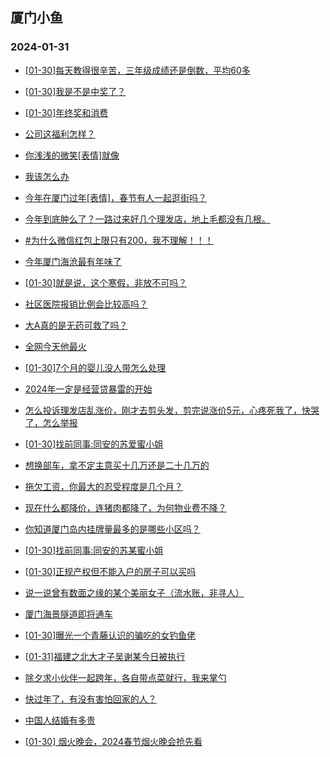 ## 厦门小鱼 
### 2024-01-31

+ [[01-30]每天教得很辛苦，三年级成绩还是倒数，平均60多](http://bbs.xmfish.com/read-htm-tid-18142252.html)

+ [[01-30]我是不是中奖了？](http://bbs.xmfish.com/read-htm-tid-18142266.html)

+ [[01-30]年终奖和消费](http://bbs.xmfish.com/read-htm-tid-18142239.html)

+ [公司这福利怎样？](http://bbs.xmfish.com/read-htm-tid-18142283.html)

+ [你浅浅的微笑[表情]就像](http://bbs.xmfish.com/read-htm-tid-18142173.html)

+ [我该怎么办](http://bbs.xmfish.com/read-htm-tid-18142330.html)

+ [今年在厦门过年[表情]，春节有人一起逛街吗？](http://bbs.xmfish.com/read-htm-tid-18142282.html)

+ [今年到底肿么了？一路过来好几个理发店，地上毛都没有几根。](http://bbs.xmfish.com/read-htm-tid-18142316.html)

+ [#为什么微信红包上限只有200，我不理解！！！](http://bbs.xmfish.com/read-htm-tid-18142317.html)

+ [今年厦门海沧最有年味了](http://bbs.xmfish.com/read-htm-tid-18142298.html)

+ [[01-30]就是说，这个寒假，非放不可吗？](http://bbs.xmfish.com/read-htm-tid-18142351.html)

+ [社区医院报销比例会比较高吗？](http://bbs.xmfish.com/read-htm-tid-18142156.html)

+ [大A真的是无药可救了吗？](http://bbs.xmfish.com/read-htm-tid-18142411.html)

+ [全网今天他最火](http://bbs.xmfish.com/read-htm-tid-18142410.html)

+ [[01-30]7个月的婴儿没人带怎么处理](http://bbs.xmfish.com/read-htm-tid-18142413.html)

+ [2024年一定是经营贷暴雷的开始](http://bbs.xmfish.com/read-htm-tid-18142441.html)

+ [怎么投诉理发店乱涨价，刚才去剪头发，剪完说涨价5元，心疼死我了，快哭了，怎么举报](http://bbs.xmfish.com/read-htm-tid-18142446.html)

+ [[01-30]找前同事:同安的苏爱蜜小姐](http://bbs.xmfish.com/read-htm-tid-18142460.html)

+ [想换部车，拿不定主意买十几万还是二十几万的](http://bbs.xmfish.com/read-htm-tid-18142509.html)

+ [拖欠工资，你最大的忍受程度是几个月？](http://bbs.xmfish.com/read-htm-tid-18142387.html)

+ [现在什么都降价，连猪肉都降了，为何物业费不降？](http://bbs.xmfish.com/read-htm-tid-18142423.html)

+ [你知道厦门岛内挂牌量最多的是哪些小区吗？](http://bbs.xmfish.com/read-htm-tid-18142501.html)

+ [[01-30]找前同事:同安的苏某蜜小姐](http://bbs.xmfish.com/read-htm-tid-18142460.html)

+ [[01-30]正规产权但不能入户的房子可以买吗](http://bbs.xmfish.com/read-htm-tid-18142511.html)

+ [说一说曾有数面之缘的某个美丽女子（流水账，非寻人）](http://bbs.xmfish.com/read-htm-tid-18142538.html)

+ [厦门海景隧道即将通车](http://bbs.xmfish.com/read-htm-tid-18142556.html)

+ [[01-30]曝光一个青藤认识的骗吃的女钓鱼佬](http://bbs.xmfish.com/read-htm-tid-18142473.html)

+ [[01-31]福建之北大才子吴谢某今日被执行](http://bbs.xmfish.com/read-htm-tid-18142660.html)

+ [除夕求小伙伴一起跨年，各自带点菜就行，我来掌勺](http://bbs.xmfish.com/read-htm-tid-18142624.html)

+ [快过年了，有没有害怕回家的人？](http://bbs.xmfish.com/read-htm-tid-18142633.html)

+ [中国人结婚有多贵](http://bbs.xmfish.com/read-htm-tid-18142499.html)

+ [[01-30] 烟火晚会，2024春节烟火晚会抢先看](http://bbs.xmfish.com/read-htm-tid-18142502.html)

